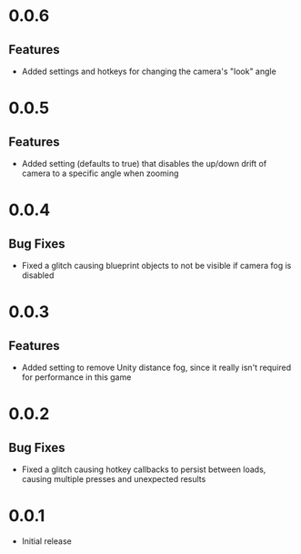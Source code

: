 ﻿# 0.0.6
## Features
- Added settings and hotkeys for changing the camera's "look" angle

# 0.0.5
## Features
- Added setting (defaults to true) that disables the up/down drift of camera to a specific angle when zooming

# 0.0.4
## Bug Fixes
- Fixed a glitch causing blueprint objects to not be visible if camera fog is disabled

# 0.0.3
## Features
- Added setting to remove Unity distance fog, since it really isn't required for performance in this game

# 0.0.2
## Bug Fixes
- Fixed a glitch causing hotkey callbacks to persist between loads, causing multiple presses and unexpected results

# 0.0.1
- Initial release